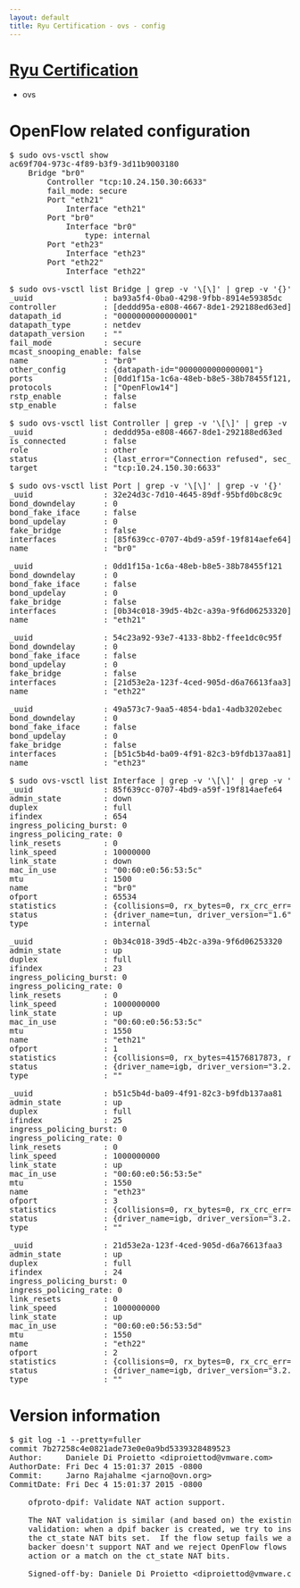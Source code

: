 ```yaml
---
layout: default
title: Ryu Certification - ovs - config
---
```

# [Ryu Certification](http://osrg.github.io/ryu/certification.html)
* ovs 

# OpenFlow related configuration
<pre>
$ sudo ovs-vsctl show
ac69f704-973c-4f89-b3f9-3d11b9003180
    Bridge "br0"
        Controller "tcp:10.24.150.30:6633"
        fail_mode: secure
        Port "eth21"
            Interface "eth21"
        Port "br0"
            Interface "br0"
                type: internal
        Port "eth23"
            Interface "eth23"
        Port "eth22"
            Interface "eth22"

$ sudo ovs-vsctl list Bridge | grep -v '\[\]' | grep -v '{}'
_uuid               : ba93a5f4-0ba0-4298-9fbb-8914e59385dc
controller          : [deddd95a-e808-4667-8de1-292188ed63ed]
datapath_id         : "0000000000000001"
datapath_type       : netdev
datapath_version    : "<built-in>"
fail_mode           : secure
mcast_snooping_enable: false
name                : "br0"
other_config        : {datapath-id="0000000000000001"}
ports               : [0dd1f15a-1c6a-48eb-b8e5-38b78455f121, 32e24d3c-7d10-4645-89df-95bfd0bc8c9c, 49a573c7-9aa5-4854-bda1-4adb3202ebec, 54c23a92-93e7-4133-8bb2-ffee1dc0c95f]
protocols           : ["OpenFlow14"]
rstp_enable         : false
stp_enable          : false

$ sudo ovs-vsctl list Controller | grep -v '\[\]' | grep -v '{}'
_uuid               : deddd95a-e808-4667-8de1-292188ed63ed
is_connected        : false
role                : other
status              : {last_error="Connection refused", sec_since_connect="17", sec_since_disconnect="0", state=BACKOFF}
target              : "tcp:10.24.150.30:6633"

$ sudo ovs-vsctl list Port | grep -v '\[\]' | grep -v '{}'
_uuid               : 32e24d3c-7d10-4645-89df-95bfd0bc8c9c
bond_downdelay      : 0
bond_fake_iface     : false
bond_updelay        : 0
fake_bridge         : false
interfaces          : [85f639cc-0707-4bd9-a59f-19f814aefe64]
name                : "br0"

_uuid               : 0dd1f15a-1c6a-48eb-b8e5-38b78455f121
bond_downdelay      : 0
bond_fake_iface     : false
bond_updelay        : 0
fake_bridge         : false
interfaces          : [0b34c018-39d5-4b2c-a39a-9f6d06253320]
name                : "eth21"

_uuid               : 54c23a92-93e7-4133-8bb2-ffee1dc0c95f
bond_downdelay      : 0
bond_fake_iface     : false
bond_updelay        : 0
fake_bridge         : false
interfaces          : [21d53e2a-123f-4ced-905d-d6a76613faa3]
name                : "eth22"

_uuid               : 49a573c7-9aa5-4854-bda1-4adb3202ebec
bond_downdelay      : 0
bond_fake_iface     : false
bond_updelay        : 0
fake_bridge         : false
interfaces          : [b51c5b4d-ba09-4f91-82c3-b9fdb137aa81]
name                : "eth23"

$ sudo ovs-vsctl list Interface | grep -v '\[\]' | grep -v '{}'
_uuid               : 85f639cc-0707-4bd9-a59f-19f814aefe64
admin_state         : down
duplex              : full
ifindex             : 654
ingress_policing_burst: 0
ingress_policing_rate: 0
link_resets         : 0
link_speed          : 10000000
link_state          : down
mac_in_use          : "00:60:e0:56:53:5c"
mtu                 : 1500
name                : "br0"
ofport              : 65534
statistics          : {collisions=0, rx_bytes=0, rx_crc_err=0, rx_dropped=0, rx_errors=0, rx_frame_err=0, rx_over_err=0, rx_packets=0, tx_bytes=0, tx_dropped=0, tx_errors=0, tx_packets=0}
status              : {driver_name=tun, driver_version="1.6", firmware_version="N/A"}
type                : internal

_uuid               : 0b34c018-39d5-4b2c-a39a-9f6d06253320
admin_state         : up
duplex              : full
ifindex             : 23
ingress_policing_burst: 0
ingress_policing_rate: 0
link_resets         : 0
link_speed          : 1000000000
link_state          : up
mac_in_use          : "00:60:e0:56:53:5c"
mtu                 : 1550
name                : "eth21"
ofport              : 1
statistics          : {collisions=0, rx_bytes=41576817873, rx_crc_err=0, rx_dropped=0, rx_errors=0, rx_frame_err=0, rx_over_err=0, rx_packets=27763004, tx_bytes=0, tx_dropped=0, tx_errors=0, tx_packets=0}
status              : {driver_name=igb, driver_version="3.2.10-k", firmware_version="2.10-9"}
type                : ""

_uuid               : b51c5b4d-ba09-4f91-82c3-b9fdb137aa81
admin_state         : up
duplex              : full
ifindex             : 25
ingress_policing_burst: 0
ingress_policing_rate: 0
link_resets         : 0
link_speed          : 1000000000
link_state          : up
mac_in_use          : "00:60:e0:56:53:5e"
mtu                 : 1550
name                : "eth23"
ofport              : 3
statistics          : {collisions=0, rx_bytes=0, rx_crc_err=0, rx_dropped=0, rx_errors=0, rx_frame_err=0, rx_over_err=0, rx_packets=0, tx_bytes=5854765500, tx_dropped=0, tx_errors=0, tx_packets=3903177}
status              : {driver_name=igb, driver_version="3.2.10-k", firmware_version="2.10-9"}
type                : ""

_uuid               : 21d53e2a-123f-4ced-905d-d6a76613faa3
admin_state         : up
duplex              : full
ifindex             : 24
ingress_policing_burst: 0
ingress_policing_rate: 0
link_resets         : 0
link_speed          : 1000000000
link_state          : up
mac_in_use          : "00:60:e0:56:53:5d"
mtu                 : 1550
name                : "eth22"
ofport              : 2
statistics          : {collisions=0, rx_bytes=0, rx_crc_err=0, rx_dropped=0, rx_errors=0, rx_frame_err=0, rx_over_err=0, rx_packets=0, tx_bytes=28908700415, tx_dropped=0, tx_errors=0, tx_packets=19292447}
status              : {driver_name=igb, driver_version="3.2.10-k", firmware_version="2.10-9"}
type                : ""
</pre>

# Version information
<pre>
$ git log -1 --pretty=fuller
commit 7b27258c4e0821ade73e0e0a9bd5339328489523
Author:     Daniele Di Proietto &lt;diproiettod@vmware.com&gt;
AuthorDate: Fri Dec 4 15:01:37 2015 -0800
Commit:     Jarno Rajahalme &lt;jarno@ovn.org&gt;
CommitDate: Fri Dec 4 15:01:37 2015 -0800

    ofproto-dpif: Validate NAT action support.
    
    The NAT validation is similar &#40;and based on&#41; the existing conntrack
    validation: when a dpif backer is created, we try to install a flow with
    the ct_state NAT bits set.  If the flow setup fails we assume that the
    backer doesn't support NAT and we reject OpenFlow flows with a NAT
    action or a match on the ct_state NAT bits.
    
    Signed-off-by: Daniele Di Proietto &lt;diproiettod@vmware.com&gt;
</pre>
